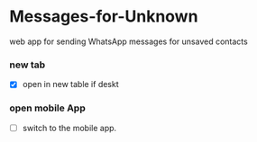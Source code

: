 # Messages-for-Unknown
web app for sending WhatsApp messages for unsaved contacts

### new tab
- [x] open in new table if deskt

### open mobile App
- [ ]  switch to the mobile app.